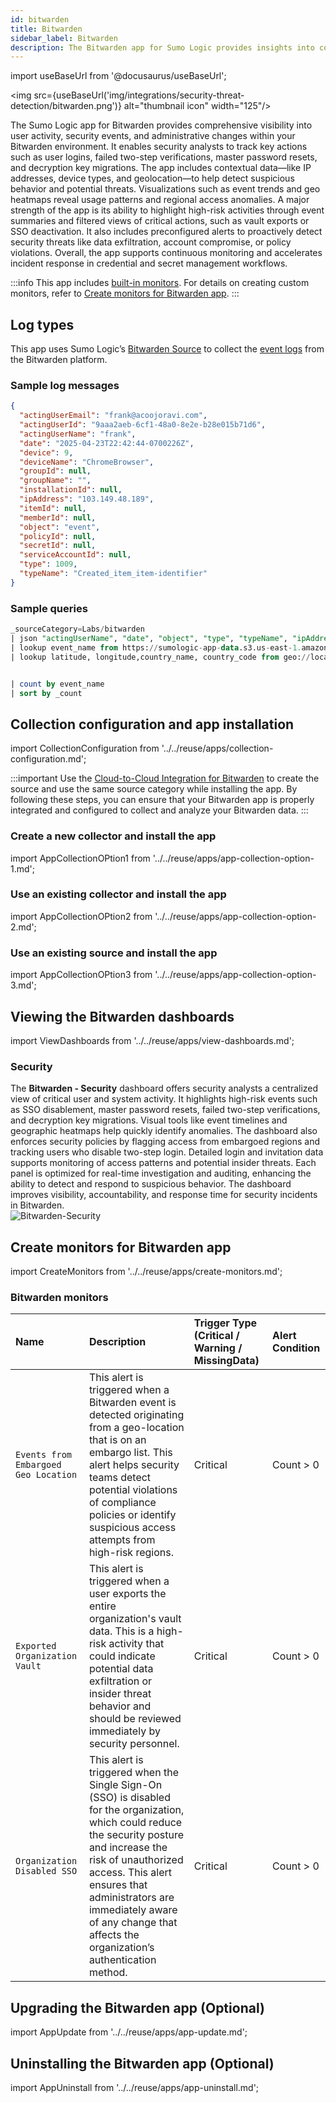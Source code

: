 ```yaml
---
id: bitwarden
title: Bitwarden
sidebar_label: Bitwarden
description: The Bitwarden app for Sumo Logic provides insights into container security and and manage runtime protection.
---
```


import useBaseUrl from '@docusaurus/useBaseUrl';

<img src={useBaseUrl('img/integrations/security-threat-detection/bitwarden.png')} alt="thumbnail icon" width="125"/>

The Sumo Logic app for Bitwarden provides comprehensive visibility into user activity, security events, and administrative changes within your Bitwarden environment. It enables security analysts to track key actions such as user logins, failed two-step verifications, master password resets, and decryption key migrations. The app includes contextual data—like IP addresses, device types, and geolocation—to help detect suspicious behavior and potential threats. Visualizations such as event trends and geo heatmaps reveal usage patterns and regional access anomalies.
A major strength of the app is its ability to highlight high-risk activities through event summaries and filtered views of critical actions, such as vault exports or SSO deactivation. It also includes preconfigured alerts to proactively detect security threats like data exfiltration, account compromise, or policy violations.
Overall, the app supports continuous monitoring and accelerates incident response in credential and secret management workflows.

:::info
This app includes [built-in monitors](#bitwarden-monitors). For details on creating custom monitors, refer to [Create monitors for Bitwarden app](#create-monitors-for-bitwarden-app).
:::

## Log types

This app uses Sumo Logic’s [Bitwarden Source](/docs/send-data/hosted-collectors/cloud-to-cloud-integration-framework/bitwarden-source/) to collect the [event logs](https://bitwarden.com/help/event-logs/) from the Bitwarden platform.

### Sample log messages

```json title="Event Log"
{
  "actingUserEmail": "frank@acoojoravi.com",
  "actingUserId": "9aaa2aeb-6cf1-48a0-8e2e-b28e015b71d6",
  "actingUserName": "frank",
  "date": "2025-04-23T22:42:44-0700226Z",
  "device": 9,
  "deviceName": "ChromeBrowser",
  "groupId": null,
  "groupName": "",
  "installationId": null,
  "ipAddress": "103.149.48.189",
  "itemId": null,
  "memberId": null,
  "object": "event",
  "policyId": null,
  "secretId": null,
  "serviceAccountId": null,
  "type": 1009,
  "typeName": "Created_item_item-identifier"
}
```

### Sample queries

```sql title="Event Breakdown"
_sourceCategory=Labs/bitwarden
| json "actingUserName", "date", "object", "type", "typeName", "ipAddress","deviceName","actingUserEmail" as user_name, date, object, event_code, event_name, ip, device_name, user_email
| lookup event_name from https://sumologic-app-data.s3.us-east-1.amazonaws.com/bitwarden_events.csv on event_code=event_code
| lookup latitude, longitude,country_name, country_code from geo://location on ip = ip


| count by event_name 
| sort by _count
```

## Collection configuration and app installation

import CollectionConfiguration from '../../reuse/apps/collection-configuration.md';

<CollectionConfiguration/>

:::important
Use the [Cloud-to-Cloud Integration for Bitwarden](/docs/send-data/hosted-collectors/cloud-to-cloud-integration-framework/bitwarden-source/) to create the source and use the same source category while installing the app. By following these steps, you can ensure that your Bitwarden app is properly integrated and configured to collect and analyze your Bitwarden data.
:::

### Create a new collector and install the app

import AppCollectionOPtion1 from '../../reuse/apps/app-collection-option-1.md';

<AppCollectionOPtion1/>

### Use an existing collector and install the app

import AppCollectionOPtion2 from '../../reuse/apps/app-collection-option-2.md';

<AppCollectionOPtion2/>

### Use an existing source and install the app

import AppCollectionOPtion3 from '../../reuse/apps/app-collection-option-3.md';

<AppCollectionOPtion3/>

## Viewing the Bitwarden dashboards​​

import ViewDashboards from '../../reuse/apps/view-dashboards.md';

<ViewDashboards/>

### Security

The **Bitwarden - Security** dashboard offers security analysts a centralized view of critical user and system activity. It highlights high-risk events such as SSO disablement, master password resets, failed two-step verifications, and decryption key migrations. Visual tools like event timelines and geographic heatmaps help quickly identify anomalies. The dashboard also enforces security policies by flagging access from embargoed regions and tracking users who disable two-step login.
Detailed login and invitation data supports monitoring of access patterns and potential insider threats. Each panel is optimized for real-time investigation and auditing, enhancing the ability to detect and respond to suspicious behavior. The dashboard improves visibility, accountability, and response time for security incidents in Bitwarden.<br/><img src='https://sumologic-app-data-v2.s3.us-east-1.amazonaws.com/dashboards/Bitwarden/Bitwarden+-+Security.png' alt="Bitwarden-Security" />

## Create monitors for Bitwarden app

import CreateMonitors from '../../reuse/apps/create-monitors.md';

<CreateMonitors/>

### Bitwarden monitors

| Name | Description | Trigger Type (Critical / Warning / MissingData) | Alert Condition | 
|:--|:--|:--|:--|
| `Events from Embargoed Geo Location` | This alert is triggered when a Bitwarden event is detected originating from a geo-location that is on an embargo list. This alert helps security teams detect potential violations of compliance policies or identify suspicious access attempts from high-risk regions. | Critical | Count > 0 |
| `Exported Organization Vault` | This alert is triggered when a user exports the entire organization's vault data. This is a high-risk activity that could indicate potential data exfiltration or insider threat behavior and should be reviewed immediately by security personnel. | Critical | Count > 0 |
| `Organization Disabled SSO` | This alert is triggered when the Single Sign-On (SSO) is disabled for the organization, which could reduce the security posture and increase the risk of unauthorized access. This alert ensures that administrators are immediately aware of any change that affects the organization’s authentication method. | Critical | Count > 0 |

## Upgrading the Bitwarden app (Optional)

import AppUpdate from '../../reuse/apps/app-update.md';

<AppUpdate/>

## Uninstalling the Bitwarden app (Optional)

import AppUninstall from '../../reuse/apps/app-uninstall.md';

<AppUninstall/>